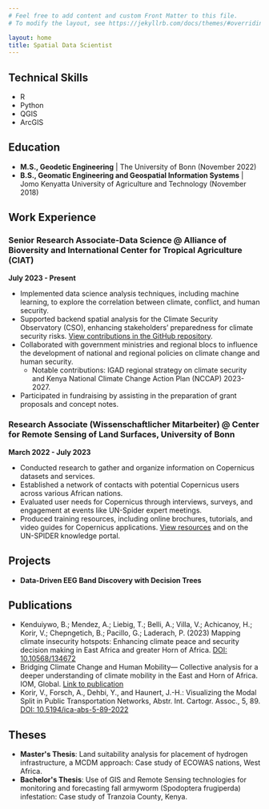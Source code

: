 ```yaml
---
# Feel free to add content and custom Front Matter to this file.
# To modify the layout, see https://jekyllrb.com/docs/themes/#overriding-theme-defaults

layout: home
title: Spatial Data Scientist
---
```


## Technical Skills
- R
- Python
- QGIS
- ArcGIS

## Education
- **M.S., Geodetic Engineering** | The University of Bonn (November 2022)
- **B.S., Geomatic Engineering and Geospatial Information Systems** | Jomo Kenyatta University of Agriculture and Technology (November 2018)

## Work Experience

### Senior Research Associate-Data Science @ Alliance of Bioversity and International Center for Tropical Agriculture (CIAT)
**July 2023 - Present**
- Implemented data science analysis techniques, including machine learning, to explore the correlation between climate, conflict, and human security.
- Supported backend spatial analysis for the Climate Security Observatory (CSO), enhancing stakeholders’ preparedness for climate security risks. [View contributions in the GitHub repository](https://github.com/).
- Collaborated with government ministries and regional blocs to influence the development of national and regional policies on climate change and human security.
  - Notable contributions: IGAD regional strategy on climate security and Kenya National Climate Change Action Plan (NCCAP) 2023-2027.
- Participated in fundraising by assisting in the preparation of grant proposals and concept notes.

### Research Associate (Wissenschaftlicher Mitarbeiter) @ Center for Remote Sensing of Land Surfaces, University of Bonn
**March 2022 - July 2023**
- Conducted research to gather and organize information on Copernicus datasets and services.
- Established a network of contacts with potential Copernicus users across various African nations.
- Evaluated user needs for Copernicus through interviews, surveys, and engagement at events like UN-Spider expert meetings.
- Produced training resources, including online brochures, tutorials, and video guides for Copernicus applications. [View resources](https://www.zfl.uni-bonn.de/resources-1/training-module-handbook-contents/flood-module) and on the UN-SPIDER knowledge portal.

## Projects
- **Data-Driven EEG Band Discovery with Decision Trees**

## Publications
- Kenduiywo, B.; Mendez, A.; Liebig, T.; Belli, A.; Villa, V.; Achicanoy, H.; Korir, V.; Chepngetich, B.; Pacillo, G.; Laderach, P. (2023) Mapping climate insecurity hotspots: Enhancing climate peace and security decision making in East Africa and greater Horn of Africa. [DOI: 10.10568/134672](https://hdl.handle.net/10568/134672)
- Bridging Climate Change and Human Mobility— Collective analysis for a deeper understanding of climate mobility in the East and Horn of Africa. IOM, Global. [Link to publication](https://global.understanding-climate-mobility.org)
- Korir, V., Forsch, A., Dehbi, Y., and Haunert, J.-H.: Visualizing the Modal Split in Public Transportation Networks, Abstr. Int. Cartogr. Assoc., 5, 89. [DOI: 10.5194/ica-abs-5-89-2022](https://doi.org/10.5194/ica-abs-5-89-2022)

## Theses
- **Master's Thesis**: Land suitability analysis for placement of hydrogen infrastructure, a MCDM approach: Case study of ECOWAS nations, West Africa.
- **Bachelor's Thesis**: Use of GIS and Remote Sensing technologies for monitoring and forecasting fall armyworm (Spodoptera frugiperda) infestation: Case study of Tranzoia County, Kenya.
